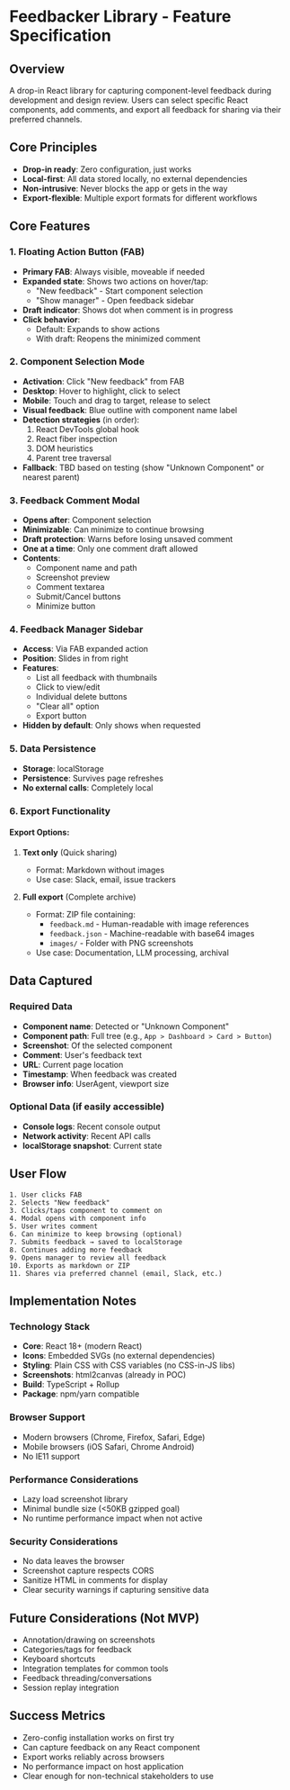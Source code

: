 # Feedbacker Library - Feature Specification

## Overview
A drop-in React library for capturing component-level feedback during development and design review. Users can select specific React components, add comments, and export all feedback for sharing via their preferred channels.

## Core Principles
- **Drop-in ready**: Zero configuration, just works
- **Local-first**: All data stored locally, no external dependencies
- **Non-intrusive**: Never blocks the app or gets in the way
- **Export-flexible**: Multiple export formats for different workflows

## Core Features

### 1. Floating Action Button (FAB)
- **Primary FAB**: Always visible, moveable if needed
- **Expanded state**: Shows two actions on hover/tap:
  - "New feedback" - Start component selection
  - "Show manager" - Open feedback sidebar
- **Draft indicator**: Shows dot when comment is in progress
- **Click behavior**: 
  - Default: Expands to show actions
  - With draft: Reopens the minimized comment

### 2. Component Selection Mode
- **Activation**: Click "New feedback" from FAB
- **Desktop**: Hover to highlight, click to select
- **Mobile**: Touch and drag to target, release to select
- **Visual feedback**: Blue outline with component name label
- **Detection strategies** (in order):
  1. React DevTools global hook
  2. React fiber inspection
  3. DOM heuristics
  4. Parent tree traversal
- **Fallback**: TBD based on testing (show "Unknown Component" or nearest parent)

### 3. Feedback Comment Modal
- **Opens after**: Component selection
- **Minimizable**: Can minimize to continue browsing
- **Draft protection**: Warns before losing unsaved comment
- **One at a time**: Only one comment draft allowed
- **Contents**:
  - Component name and path
  - Screenshot preview
  - Comment textarea
  - Submit/Cancel buttons
  - Minimize button

### 4. Feedback Manager Sidebar
- **Access**: Via FAB expanded action
- **Position**: Slides in from right
- **Features**:
  - List all feedback with thumbnails
  - Click to view/edit
  - Individual delete buttons
  - "Clear all" option
  - Export button
- **Hidden by default**: Only shows when requested

### 5. Data Persistence
- **Storage**: localStorage
- **Persistence**: Survives page refreshes
- **No external calls**: Completely local

### 6. Export Functionality

#### Export Options:
1. **Text only** (Quick sharing)
   - Format: Markdown without images
   - Use case: Slack, email, issue trackers

2. **Full export** (Complete archive)
   - Format: ZIP file containing:
     - `feedback.md` - Human-readable with image references
     - `feedback.json` - Machine-readable with base64 images
     - `images/` - Folder with PNG screenshots
   - Use case: Documentation, LLM processing, archival

## Data Captured

### Required Data
- **Component name**: Detected or "Unknown Component"
- **Component path**: Full tree (e.g., `App > Dashboard > Card > Button`)
- **Screenshot**: Of the selected component
- **Comment**: User's feedback text
- **URL**: Current page location
- **Timestamp**: When feedback was created
- **Browser info**: UserAgent, viewport size

### Optional Data (if easily accessible)
- **Console logs**: Recent console output
- **Network activity**: Recent API calls
- **localStorage snapshot**: Current state

## User Flow

```
1. User clicks FAB
2. Selects "New feedback"
3. Clicks/taps component to comment on
4. Modal opens with component info
5. User writes comment
6. Can minimize to keep browsing (optional)
7. Submits feedback → saved to localStorage
8. Continues adding more feedback
9. Opens manager to review all feedback
10. Exports as markdown or ZIP
11. Shares via preferred channel (email, Slack, etc.)
```

## Implementation Notes

### Technology Stack
- **Core**: React 18+ (modern React)
- **Icons**: Embedded SVGs (no external dependencies)
- **Styling**: Plain CSS with CSS variables (no CSS-in-JS libs)
- **Screenshots**: html2canvas (already in POC)
- **Build**: TypeScript + Rollup
- **Package**: npm/yarn compatible

### Browser Support
- Modern browsers (Chrome, Firefox, Safari, Edge)
- Mobile browsers (iOS Safari, Chrome Android)
- No IE11 support

### Performance Considerations
- Lazy load screenshot library
- Minimal bundle size (<50KB gzipped goal)
- No runtime performance impact when not active

### Security Considerations
- No data leaves the browser
- Screenshot capture respects CORS
- Sanitize HTML in comments for display
- Clear security warnings if capturing sensitive data

## Future Considerations (Not MVP)
- Annotation/drawing on screenshots
- Categories/tags for feedback
- Keyboard shortcuts
- Integration templates for common tools
- Feedback threading/conversations
- Session replay integration

## Success Metrics
- Zero-config installation works on first try
- Can capture feedback on any React component
- Export works reliably across browsers
- No performance impact on host application
- Clear enough for non-technical stakeholders to use